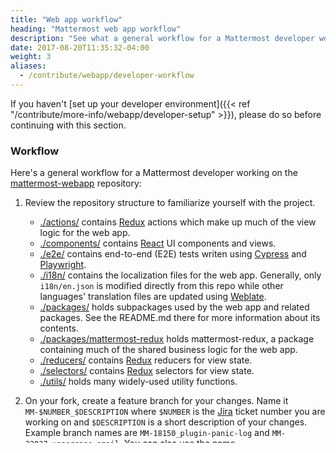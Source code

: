 ```yaml
---
title: "Web app workflow"
heading: "Mattermost web app workflow"
description: "See what a general workflow for a Mattermost developer working on the mattermost-webapp repository looks like."
date: 2017-08-20T11:35:32-04:00
weight: 3
aliases:
  - /contribute/webapp/developer-workflow
---
```


If you haven't [set up your developer environment]({{< ref "/contribute/more-info/webapp/developer-setup" >}}), please do so before continuing with this section.

### Workflow

Here's a general workflow for a Mattermost developer working on the [mattermost-webapp](https://github.com/mattermost/mattermost-webapp) repository:

1. Review the repository structure to familiarize yourself with the project.
    * [./actions/](https://github.com/mattermost/mattermost-webapp/tree/master/actions) contains [Redux](https://redux.js.org/) actions which make up much of the view logic for the web app.
    * [./components/](https://github.com/mattermost/mattermost-webapp/tree/master/components) contains [React](https://reactjs.org/) UI components and views.
    * [./e2e/](https://github.com/mattermost/mattermost-webapp/tree/master/e2e) contains end-to-end (E2E) tests writen using [Cypress](https://www.cypress.io/) and [Playwright](https://playwright.dev/).
    * [./i18n/](https://github.com/mattermost/mattermost-webapp/tree/master/i18n) contains the localization files for the web app. Generally, only `i18n/en.json` is modified directly from this repo while other languages' translation files are updated using [Weblate](https://translate.mattermost.com).
    * [./packages/](https://github.com/mattermost/mattermost-webapp/tree/master/packages) holds subpackages used by the web app and related packages. See the README.md there for more information about its contents.
    * [./packages/mattermost-redux](https://github.com/mattermost/mattermost-webapp/tree/master/packages/mattermost-redux) holds mattermost-redux, a package containing much of the shared business logic for the web app.
    * [./reducers/](https://github.com/mattermost/mattermost-webapp/tree/master/reducers) contains [Redux](https://redux.js.org/) reducers for view state.
    * [./selectors/](https://github.com/mattermost/mattermost-webapp/tree/master/selectors) contains [Redux](https://redux.js.org/) selectors for view state.
    * [./utils/](https://github.com/mattermost/mattermost-webapp/tree/master/utils) holds many widely-used utility functions.
2. On your fork, create a feature branch for your changes. Name it `MM-$NUMBER_$DESCRIPTION` where `$NUMBER` is the [Jira](https://mattermost.atlassian.net) ticket number you are working on and `$DESCRIPTION` is a short description of your changes. Example branch names are `MM-18150_plugin-panic-log` and `MM-22037_uppercase-email`. You can also use the name `GH-$NUMBER_$DESCRIPTION` for tickets come from [GitHub Issues in the server repo](https://github.com/mattermost/mattermost-server/issues).
3. Make the code changes required to complete your ticket, making sure to write or modify unit tests where appropriate. Use `make test` to run the unit tests.
4. To run your changes locally, you'll need to run both the client and server locally.
    
    The server and client can either be run together or separately as follows:

    * You can run both together by using `make run` from the server directory. Both server and web app will be run together and can be stopped by using `make stop`. If you run into problems getting the server running this way, you may want to consider running them separately in case the output from one is hiding errors from the other.
    * You can run the server independently by running `make run-server` from its directory and, using another terminal, you can run the web app by running `make run` from the web app directory. Each can be stopped by running `make stop-server` or `make stop` from their respective directories.

    Once you've done either of those, your server will be available at `http://localhost:8065` by default. Changes to the web app will be built automatically, but changes to the server will only be applied if you restart the server by running `make restart-server` from the server directory.
5. If you added or changed any strings you will need to run `make i18n-extract` to update `i18n/en.json`. Remember to double check that any newly added strings have the correct values in case they weren't detected correctly.
6. Before submitting a PR, make sure to check your coding style and run the automated tests on your changes. This can be done by using `make check-style` to check the code style, `make check-types` to run the type checker, and `make test` to run the unit tests.
7. Commit your changes, push your branch and [create a pull request](https://developers.mattermost.com/blog/submitting-great-prs/).
8. Respond to feedback on your pull request and make changes as necessary by committing to your branch and pushing it. Your branch should be kept roughly up to date by [merging](https://git-scm.com/book/en/v2/Git-Branching-Basic-Branching-and-Merging#_basic_merging) master into it periodically. This can either be done using [`git merge`](https://git-scm.com/docs/git-merge) or, as long as there are no conflicts, by commenting `/update-branch` on the PR.
9. That's it! Rejoice that you've helped make Mattermost better.

### Useful Mattermost commands

During development you may want to reset the database and generate random data for testing your changes. See [the corresponding section of the server developer workflow]({{< ref "/contribute/more-info/server/developer-workflow#useful-mattermost-commands" >}}) for how to do that.
